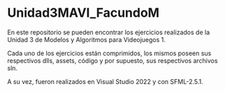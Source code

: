 # Unidad3MAVI_FacundoM
En este repositorio se pueden encontrar los ejercicios realizados de la Unidad 3 de Modelos y Algoritmos para Videojuegos 1.

Cada uno de los ejercicios están comprimidos, los mismos poseen sus respectivos dlls, assets, código y por supuesto, sus respectivos archivos sln. 

A su vez, fueron realizados en Visual Studio 2022 y con SFML-2.5.1.
